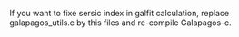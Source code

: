  If you want to fixe sersic index in galfit calculation, replace galapagos_utils.c by this files and re-compile Galapagos-c.
